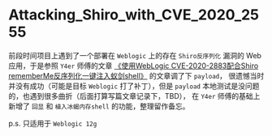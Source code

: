 # Attacking_Shiro_with_CVE_2020_2555

前段时间项目上遇到了一个部署在 `Weblogic` 上的存在 `Shiro反序列化` 漏洞的 Web应用，于是参照 `Y4er` 
师傅的文章 [《使用WebLogic CVE-2020-2883配合Shiro rememberMe反序列化一键注入蚁剑shell》](https://xz.aliyun.com/t/8202) 的文章调了下 `payload`，
很遗憾当时并没有成功（可能是目标 `Weblogic` 打了补丁），但是 `payload` 本地测试是没问题的，也遇到很多曲折（后面打算写篇文章记录下，TBD），
在 `Y4er` 师傅的基础上新增了 `回显` 和 `植入冰蝎内存shell` 的功能，整理留作备忘。

p.s. 只适用于 `Weblogic 12g`
